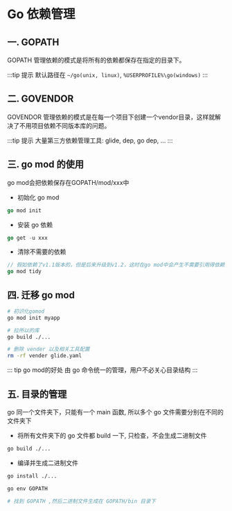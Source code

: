 # Go 依赖管理

## 一. GOPATH
GOPATH 管理依赖的模式是将所有的依赖都保存在指定的目录下。

:::tip 提示
默认路径在 `~/go(unix, linux)`, `%USERPROFILE%\go(windows)`
:::

## 二. GOVENDOR
GOVENDOR 管理依赖的模式是在每一个项目下创建一个vendor目录，这样就解决了不用项目依赖不同版本库的问题。

:::tip 提示
大量第三方依赖管理工具: glide, dep, go dep, ...
:::


## 三. go mod 的使用

go mod会把依赖保存在GOPATH/mod/xxx中

- 初始化 go mod

```go
go mod init
```

- 安装 go 依赖

```go
go get -u xxx
```

- 清除不需要的依赖

```go
// 假如依赖了v1.1版本的，但是后来升级到v1.2，这时在go mod中会产生不需要引用得依赖，相当于前端的 uninstall
go mod tidy
```
## 四. 迁移 go mod

```sh
# 初识化gomod
go mod init myapp

# 拉所以的库
go build ./...

# 删除 vender 以及相关工具配置
rm -rf vender glide.yaml
```

::: tip go&nbsp;mod的好处
由 go 命令统一的管理，用户不必关心目录结构
:::
## 五. 目录的管理

go 同一个文件夹下，只能有一个 main 函数, 所以多个 go 文件需要分别在不同的文件夹下

- 将所有文件夹下的 go 文件都 build 一下, 只检查，不会生成二进制文件

```sh
go build ./...
```

- 编译并生成二进制文件

```sh
go install ./...

go env GOPATH

# 找到 GOPATH ,然后二进制文件生成在 GOPATH/bin 目录下
```





